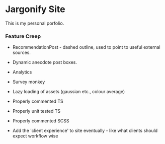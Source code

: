 # Jargonify Site

This is my personal porfolio.

### Feature Creep

- RecommendationPost - dashed outline, used to point to useful external sources.
- Dynamic anecdote post boxes.
- Analytics
- Survey monkey
- Lazy loading of assets (gaussian etc., colour average)
- Properly commented TS
- Properly unit tested TS
- Properly commented SCSS

- Add the 'client experience' to site eventually - like what clients should expect workflow wise